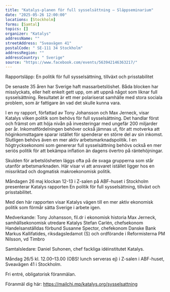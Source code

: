 ```yaml
---
title: "Katalys-planen för full sysselsättning – Släppseminarium"
date: "2025-05-26 12:00:00"
locations: [Stockholm]
forms: [Samtal]
topics: []
organizer: "Katalys"
addressName: ""
streetAddress: "Sveavägen 41"
postalCode: " SE-111 34 Stockholm"
addressRegion: ""
addressCountry: " Sverige"
source: "https://www.facebook.com/events/563942146363217/"
---
```

Rapportsläpp: En politik för full sysselsättning, tillväxt och prisstabilitet

De senaste 35 åren har Sverige haft massarbetslöshet. Båda blocken har misslyckats, eller helt enkelt gett upp, om att uppnå något som liknar full sysselsättning. Resultatet är ett mer polariserat samhälle med stora sociala problem, som är fattigare än vad det skulle kunna vara.

I en ny rapport, författad av Tony Johansson och Max Jerneck, visar Katalys vilken politik som behövs för full sysselsättning. Det handlar först och främst om att höja nivån på investeringar med ungefär 200 miljarder per år. Inkomstfördelningen behöver också jämnas ut, för att motverka att höginkomsttagare sparar istället för spenderar en större del av sin inkomst. Slutligen behövs även en mer aktiv arbetsmarknadspolitik. I en högtrycksekonomi som genererar full sysselsättning behövs också en mer seriös politik för att bekämpa inflation än dagens övertro på räntehöjningar.

Skulden för arbetslösheten läggs ofta på de svaga grupperna som står utanför arbetsmarknaden. Här visar vi att ansvaret istället ligger hos en missriktad och dogmatisk makroekonomisk politik.

Måndagen 26 maj klockan 12-13 i Z-salen på ABF-huset i Stockholm presenterar Katalys rapporten En politik för full sysselsättning, tillväxt och prisstabilitet. 

Med den här rapporten visar Katalys vägen till en mer aktiv ekonomisk politik som förmår sätta Sverige i arbete igen.

Medverkande:
Tony Johansson, fil.dr i ekonomisk historia
Max Jerneck, samhällsekonomisk utredare Katalys
Stefan Carlén, chefsekonom Handelsanställdas förbund
Susanne Spector, chefekonom Danske Bank
Markus Kallifatides, riksdagsledamot (S) och ordförande i Reformisterna
PM Nilsson, vd Timbro

Samtalsledare: Daniel Suhonen, chef fackliga idéinstitutet Katalys.

Måndag 26/5 kl. 12.00–13.00 (OBS! lunch serveras ej) i Z-salen i ABF-huset, Sveavägen 41 i Stockholm.

Fri entré, obligatorisk föranmälan.

Föranmäl dig här: https://mailchi.mp/katalys.org/sysselsattning